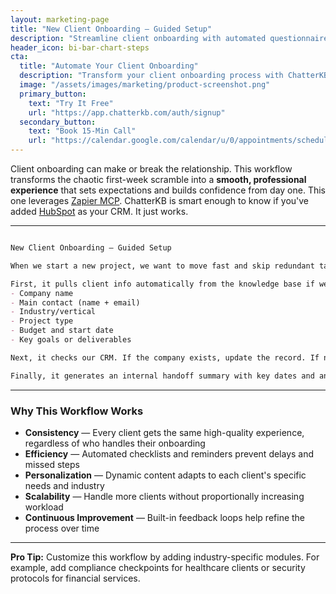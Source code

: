 ```yaml
---
layout: marketing-page
title: "New Client Onboarding – Guided Setup"
description: "Streamline client onboarding with automated questionnaires, document collection, and project kickoff workflows."
header_icon: bi-bar-chart-steps
cta:
  title: "Automate Your Client Onboarding"
  description: "Transform your client onboarding process with ChatterKB's intelligent workflow automation."
  image: "/assets/images/marketing/product-screenshot.png"
  primary_button:
    text: "Try It Free"
    url: "https://app.chatterkb.com/auth/signup"
  secondary_button:
    text: "Book 15-Min Call"
    url: "https://calendar.google.com/calendar/u/0/appointments/schedules/AcZssZ0oYQ10osj27ugUfwOrSoV893uJ-kWPhIKNBhII5bTlwc3j6HdkEunH29TciGeOttFjfxqEn92O"
---
```


Client onboarding can make or break the relationship. This workflow transforms the chaotic first-week scramble into a **smooth, professional experience** that sets expectations and builds confidence from day one. This one leverages [Zapier MCP](https://mcp.zapier.com). ChatterKB is smart enough to know if you've added [HubSpot](https://www.hubspot.com/) as your CRM. It just works.

---

```markdown

New Client Onboarding – Guided Setup

When we start a new project, we want to move fast and skip redundant tasks. This assistant helps do that by walking us through only the essentials.

First, it pulls client info automatically from the knowledge base if we upload an intake form or pitch deck. It should contain all of the information that follows:
- Company name
- Main contact (name + email) 
- Industry/vertical
- Project type
- Budget and start date
- Key goals or deliverables

Next, it checks our CRM. If the company exists, update the record. If not, it creates one using the info above.

Finally, it generates an internal handoff summary with key dates and any open questions.

```

---

### Why This Workflow Works

- **Consistency** — Every client gets the same high-quality experience, regardless of who handles their onboarding
- **Efficiency** — Automated checklists and reminders prevent delays and missed steps
- **Personalization** — Dynamic content adapts to each client's specific needs and industry
- **Scalability** — Handle more clients without proportionally increasing workload
- **Continuous Improvement** — Built-in feedback loops help refine the process over time

---

**Pro Tip:** Customize this workflow by adding industry-specific modules. For example, add compliance checkpoints for healthcare clients or security protocols for financial services. 